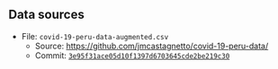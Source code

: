 ## Data sources

- File: `covid-19-peru-data-augmented.csv`
  - Source: <https://github.com/jmcastagnetto/covid-19-peru-data/>
  - Commit: [`3e95f31ace05d10f1397d6703645cde2be219c30`](https://github.com/jmcastagnetto/covid-19-peru-data/commit/3e95f31ace05d10f1397d6703645cde2be219c30)
